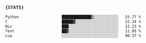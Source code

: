 ### `{STATS}` 
<!--START_SECTION:waka-->

```txt
Python                   █████████████▒░░░░░░░░░░░   53.77 %
C                        █████▓░░░░░░░░░░░░░░░░░░░   22.34 %
Nix                      ███░░░░░░░░░░░░░░░░░░░░░░   12.23 %
Text                     ██▓░░░░░░░░░░░░░░░░░░░░░░   11.05 %
Lua                      ░░░░░░░░░░░░░░░░░░░░░░░░░   00.37 %
```

<!--END_SECTION:waka-->
